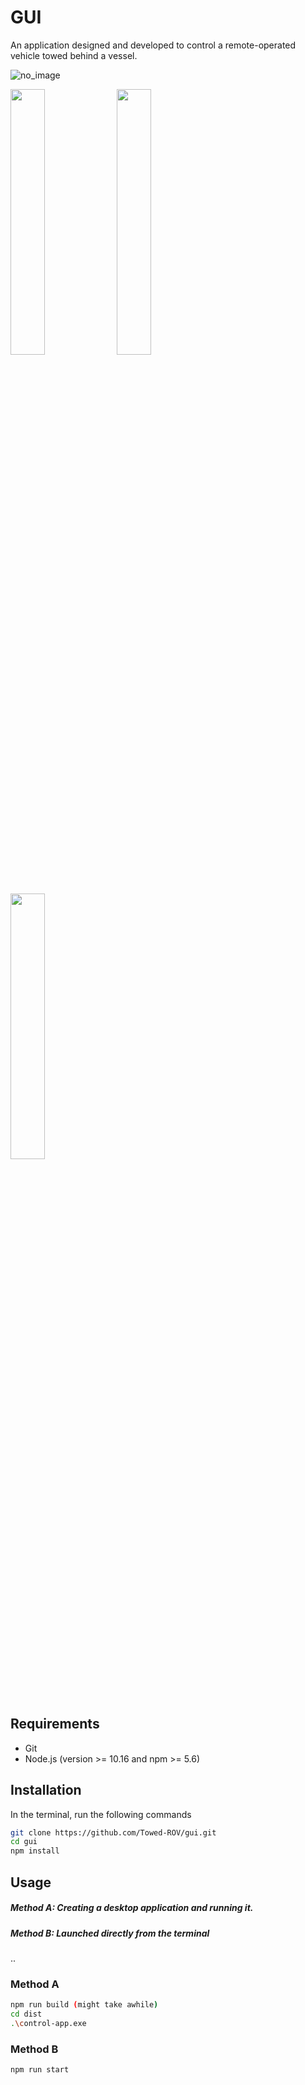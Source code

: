 # GUI

An application designed and developed to control a remote-operated vehicle towed behind a vessel.

![no_image](https://github.com/Towed-ROV/gui/blob/main/docs/imgs/home.jpg?raw=true)
<p float="left">
  <img src="https://github.com/Towed-ROV/gui/blob/main/docs/imgs/settings.jpg" width="33%" />
  <img src="https://github.com/Towed-ROV/gui/blob/main/docs/imgs/dashboard.jpg" width="33%" />
  <img src="https://github.com/Towed-ROV/gui/blob/main/docs/imgs/map.jpg" width="33%"/>
</p>


## Requirements

- Git
- Node.js (version >= 10.16 and npm >= 5.6)


## Installation
In the terminal, run the following commands
```bash
git clone https://github.com/Towed-ROV/gui.git
cd gui
npm install
```
## Usage
##### Method A: Creating a desktop application and running it.
##### Method B: Launched directly from the terminal
..
### Method A
```bash
npm run build (might take awhile)
cd dist
.\control-app.exe
```

### Method B
```bash
npm run start
```
